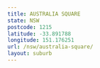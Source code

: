 ```yaml
---
title: AUSTRALIA SQUARE
state: NSW
postcode: 1215
latitude: -33.891788
longitude: 151.176251
url: /nsw/australia-square/
layout: suburb
---
```

